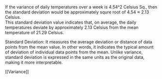If the variance of daily temperatures over a week is 4.54^2 Celsius Sq., then the standard deviation would be approximately squre root of 4.54 ≈ 2.13 Celsius.  
This standard deviation value indicates that, on average, the daily temperatures deviate by approximately 2.13 Celsius from the mean temperature of 21.29 Celsius.

Standard Deviation: It measures the average deviation or distance of data points from the mean value. In other words, it indicates the typical amount of deviation of individual data points from the mean. Unlike variance, standard deviation is expressed in the same units as the original data, making it more interpretable.

[[Variance]]
